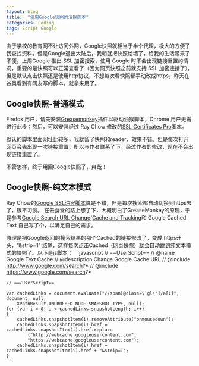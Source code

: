 ```yaml
---
layout: blog
title:  "使用Google快照的油猴脚本"
categories: Coding
tags: Script Google
---
```



由于学校的教育网不让访问外网，Google快照就相当于半个代理，极大的方便了我查找资料。但是Google退出大陆后，我朝就把快照给墙了，给我的生活带来了不便。上周Google 推出 SSL 加密搜索，使用 Google 时不会出现链接重置的情况，重要的是快照可以正常查看了（因为网页快照之前就支持 SSL 加密连接了）。但是默认点击快照还是使用http协议，不想每次看快照都手动改成https，昨天在谷奥看到有网友写的脚本，就拿来用了。

<!--more-->

## Google快照-普通模式

Firefox 用户，请先安装[Greasemonkey](https://addons.mozilla.org/zh-CN/firefox/addon/748/)插件以驱动油猴脚本，Chrome 用户无需进行此步；然后，可以安装经过 Ray Chow 修改的[SSL Certificates Pro](http://userscripts.org/scripts/show/72944)脚本。

默认的脚本里面网址比较多，我就留了快照和reader，效果不错。但是每次打开网页会先出现一次链接重置，所以与作者联系了下，经过作者的修改，现在不会出现链接重置了。

不管怎样，终于用回Google快照了，爽哉！

## Google快照-纯文本模式

Ray Chow的[Google SSL油猴脚本](http://userscripts.org/scripts/show/77725)算是不错，但是每次搜索都自动切换到https去了，很不习惯。
在去食堂的路上想了下，大概明白了GreaseMonkey的原理，于是参考[Google Search URL Change(Cache and Tracking](http://userscripts.org/scripts/show/74154)和 Google Cached Text 自己写了个，以满足自己的需求。

原理是把Google返回的搜索结果的那个Cached的链接修改了，变成 https开头，“&strip=1” 结尾，这样每次点击Cached（网页快照）就会自动跳到纯文本模式的快照了。以下是js脚本：
    ```javascript
    // ==UserScript==
    // @name    Google Text Cache
    // @description    Change Google Cache URL
    // @include        http://www.google.com/search?*
    // @include        https://www.google.com/search?*
    
    // ==/UserScript==
    
    var cachedLinks = document.evaluate("//span[@class=\'gl\']/a[1]", document, null,
        XPathResult.UNORDERED_NODE_SNAPSHOT_TYPE, null);
    for (var i = 0; i < cachedLinks.snapshotLength; i++)
    {
        cachedLinks.snapshotItem(i).removeAttribute("onmousedown");
        cachedLinks.snapshotItem(i).href = cachedLinks.snapshotItem(i).href.replace
            ("http://webcache.googleusercontent.com",
            "https://webcache.googleusercontent.com");
        cachedLinks.snapshotItem(i).href = cachedLinks.snapshotItem(i).href + "&strip=1";
    }
    ```
